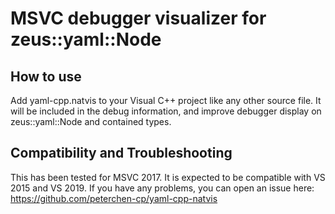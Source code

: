# MSVC debugger visualizer for zeus::yaml::Node

## How to use
Add yaml-cpp.natvis to your Visual C++ project like any other source file.  It will be included in the debug information, and improve debugger display on zeus::yaml::Node and contained types.

## Compatibility and Troubleshooting

This has been tested for MSVC 2017. It is expected to be compatible with VS 2015 and VS 2019. If you have any problems, you can open an issue here: https://github.com/peterchen-cp/yaml-cpp-natvis


